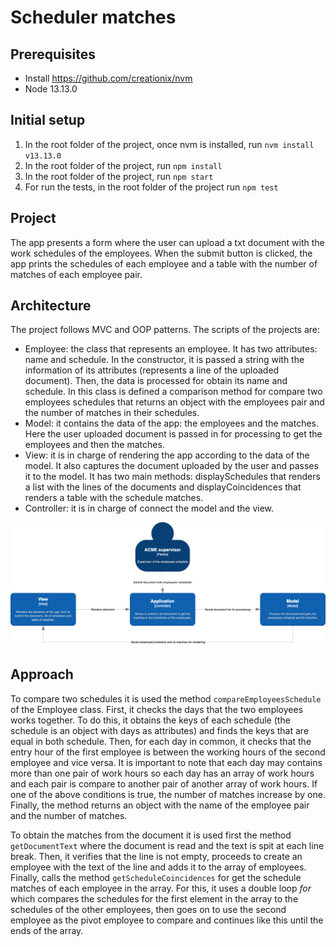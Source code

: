 # Scheduler matches

## Prerequisites
- Install https://github.com/creationix/nvm
- Node 13.13.0

## Initial setup
1. In the root folder of the project, once nvm is installed, run `nvm install v13.13.0`
2. In the root folder of the project, run  `npm install`
3. In the root folder of the project, run `npm start`
4. For run the tests, in the root folder of the project run `npm test`

## Project
The app presents a form where the user can upload a txt document with the work schedules of the employees. When the submit button is clicked, the app prints the schedules of each employee and a table with the number of matches of each employee pair.

## Architecture
The project follows MVC and OOP patterns. The scripts of the projects are:
- Employee: the class that represents an employee. It has two attributes: name and schedule. In the constructor, it is passed a string with the information of its attributes (represents a line of the uploaded document). Then, the data is processed for obtain its name and schedule. In this class is defined a comparison method for compare two employees schedules that returns an object with the employees pair   and the number of matches in their schedules.
- Model: it contains the data of the app: the employees and the matches. Here the user uploaded document is passed in for processing to get the employees and then the matches.
- View: it is in charge of rendering the app according to the data of the model. It also captures the document uploaded by the user and passes it to the model. It has two main methods: displaySchedules that renders a list with the lines of the documents and displayCoincidences that renders a table with the schedule matches.
- Controller: it is in charge of connect the model and the view.

![C4 Diagrama](/diagram.png)

## Approach
To compare two schedules it is used the method `compareEmployeesSchedule` of the Employee class. First, it checks the days that the two employees works together. To do this, it obtains the keys of each schedule (the schedule is an object with days as attributes) and finds the keys that are equal in both schedule. Then, for each day in common, it checks that the entry hour of the first employee is between the working hours of the second employee and vice versa. It is important to note that each day may contains more than one pair of work hours so each day has an array of work hours and each pair is compare to another pair of another array of work hours. If one of the above conditions is true, the number of matches increase by one. Finally, the method returns an object with the name of the employee pair and the number of matches.

To obtain the matches from the document it is used first the method `getDocumentText` where the document is read and the text is spit at each line break. Then, it verifies that the line is not empty, proceeds to create an employee with the text of the line and adds it to the array of employees. Finally, calls the method `getScheduleCoincidences` for get the schedule matches of each employee in the array. For this, it uses a double loop *for* which compares the schedules for the first element in the array to the schedules of the other employees, then goes on to use the second employee as the pivot employee to compare and continues like this until the ends of the array.
